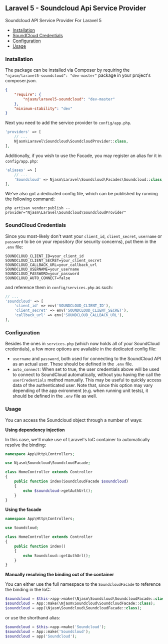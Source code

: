 ## Laravel 5 - Soundcloud Api Service Provider

Soundcloud API Service Provider For Laravel 5

- [Installation](#installation)
- [SoundCloud Credentials](#soundcloud-credentials)
- [Configuration](#configuration)
- [Usage](#usage)

### Installation
The package can be installed via Composer by requiring the ``"njasm/laravel5-soundcloud": "dev-master"`` package in your project's composer.json.

```json
{
    "require": {
        "njasm/laravel5-soundcloud": "dev-master"
    },
    "minimum-stability": "dev"
}
```

Next you need to add the service provider to ``config/app.php``.

```php
'providers' => [
    // ...
    Njasm\Laravel\Soundcloud\SoundcloudProvider::class,
],
```

Additionally, if you wish to use the Facade, you may register an alias for it in ``config/app.php``:
```php
'aliases' => [
    // ...
    'Soundcloud' => Njasm\Laravel\Soundcloud\Facades\Soundcloud::class,
],
```

We've also got a dedicated config file, which can be published by running the following command:
```
php artisan vendor:publish --provider="Njasm\Laravel\Soundcloud\SoundcloudProvider"
```

### SoundCloud Credentials

Since you most-likely don't want your `client_id`, `client_secret`, `username` or `password` to be on your repository (for security concerns), put them in the `.env` file:
```
SOUNDCLOUD_CLIENT_ID=your_client_id
SOUNDCLOUD_CLIENT_SECRET=your_client_secret
SOUNDCLOUD_CALLBACK_URL=your_callback_url
SOUNDCLOUD_USERNAME=your_username
SOUNDCLOUD_PASSWORD=your_password
SOUNDCLOUD_AUTO_CONNECT=false
```

and reference them in `config/services.php` as such:

```php
// ...
'soundcloud' => [
    'client_id' => env('SOUNDCLOUD_CLIENT_ID'),
    'client_secret' => env('SOUNDCLOUD_CLIENT_SECRET'),
    'callback_url' => env('SOUNDCLOUD_CALLBACK_URL'),
],
```

### Configuration

Besides the ones in `services.php` (which now holds all of your SoundCloud credentials), a few more options are available in the dedicated config file:
- `username` and `password`, both used for connecting to the SoundCloud API as an actual user. These should be defined in the `.env` file.
- `auto_connect`: When set to true, the user credentials above will be used to connect to SoundCloud automatically, without you having the call the `userCredentials` method manually. This may be useful to quickly access data of the authenticated user. Note that, since this option may vary depending of the app evironment (e.g. when running unit tests), it should be defined in the `.env` file as well.

### Usage

You can access the Soundcloud object through a number of ways:

**Using dependency injection**  

In this case, we'll make use of Laravel's IoC container to automatically resolve the binding:
```php
namespace App\Http\Controllers;

use Njasm\Soundcloud\SoundcloudFacade;

class HomeController extends Controller
{
    public function index(SoundcloudFacade $soundcloud)
    {
        echo $soundcloud->getAuthUrl();
    }
}
```


**Using the facade**

```php
namespace App\Http\Controllers;

use Soundcloud;

class HomeController extends Controller
{
    public function index()
    {
        echo Soundcloud::getAuthUrl();
    }
}
```


**Manually resolving the binding out of the container**

You can either use the full namespace to the `SoundcloudFacade` to reference the binding in the IoC:
```php
$soundcloud = $this->app->make(\Njasm\Soundcloud\SoundcloudFacade::class);
$soundcloud = App::make(\Njasm\Soundcloud\SoundcloudFacade::class);
$soundcloud = app(\Njasm\Soundcloud\SoundcloudFacade::class);
```

or use the shorthand alias:
```php
$soundcloud = $this->app->make('Soundcloud');
$soundcloud = App::make('Soundcloud');
$soundcloud = app('Soundcloud');
```

